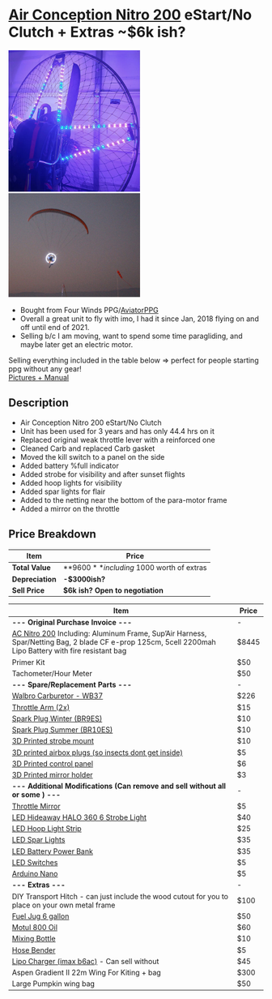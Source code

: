 # [Air Conception Nitro 200](https://www.adventuretoystore.com/nitro-200-paramotor/) eStart/No Clutch + Extras ~$6k ish?
<img src="https://github.com/deniszholob/arduino-led/blob/master/images/led-ac-demo-purple.jpg?raw=true" width="260" /> <img src="https://github.com/deniszholob/arduino-led/blob/master/images/led-ac-demo-flight.jpg?raw=true" width="260" />

* Bought from Four Winds PPG/[AviatorPPG](https://aviatorppg.com/)  
* Overall a great unit to fly with imo, I had it since Jan, 2018 flying on and off until end of 2021.  
* Selling b/c I am moving, want to spend some time paragliding, and maybe later get an electric motor.  

Selling everything included in the table below => perfect for people starting ppg without any gear!  
[Pictures + Manual](https://www.dropbox.com/sh/i352ofgp8jx769w/AAC4-VPLFqLI3eLP6_hfui8Sa?dl=0)

## Description
* Air Conception Nitro 200 eStart/No Clutch
* Unit has been used for 3 years and has only 44.4 hrs on it
* Replaced original weak throttle lever with a reinforced one
* Cleaned Carb and replaced Carb gasket
* Moved the kill switch to a panel on the side
* Added battery %full indicator
* Added strobe for visibility and after sunset flights
* Added hoop lights for visibility
* Added spar lights for flair
* Added to the netting near the bottom of the para-motor frame
* Added a mirror on the throttle

## Price Breakdown
| Item | Price  |
|------|--------|
| **Total Value** | **$9600**  including ~$1000 worth of extras |
| **Depreciation** | **-$3000ish?** |
| **Sell Price** | **$6k ish? Open to negotiation** |

| Item | Price  |
|------|--------|
| **--- Original Purchase Invoice ---** |-|
| [AC Nitro 200](https://www.adventuretoystore.com/nitro-200-paramotor/) Including: Aluminum Frame, Sup’Air Harness, Spar/Netting Bag, 2 blade CF e-prop 125cm, 5cell 2200mah Lipo Battery with fire resistant bag | $8445 |
| Primer Kit            | $50 |
| Tachometer/Hour Meter | $50 |
| **--- Spare/Replacement Parts ---** |-|
| [Walbro Carburetor - WB37](https://aviatorppg.com/catalog/paramotor-parts/air-conception-parts/walbro-carburetor-wb37-for-air-conception-engines/) | $226 |
| [Throttle Arm (2x)](https://aviatorppg.com/catalog/paramotor-parts/air-conception-parts/nitro-throttle-arm/) | $15 |
| [Spark Plug Winter (BR9ES)](https://www.amazon.com/gp/product/B01DMFHO0I) | $10 |
| [Spark Plug Summer (BR10ES)](https://www.amazon.com/gp/product/B000CSEZ74) | $10 |
| [3D Printed strobe mount](https://www.thingiverse.com/thing:3172757) | $10 |
| [3D printed airbox plugs (so insects dont get inside)](https://www.thingiverse.com/thing:2772359) | $5 |
| [3D Printed control panel](https://www.thingiverse.com/thing:2723893) | $6 |
| [3D Printed mirror holder](https://www.thingiverse.com/thing:2855715) | $3 |
| **--- Additional Modifications (Can remove and sell without all or some ) ---** |-|
| [Throttle Mirror](https://www.amazon.com/gp/product/B01CV4ANCC/) | $5 |
| [LED Hideaway HALO 360 6 Strobe Light](https://www.extremetacticaldynamics.com/products/led-hideaway-halo-360-6-strobe-light/) | $40 |
| [LED Hoop Light Strip](https://www.amazon.com/gp/product/B01FFWQCKO/) | $25 |
| [LED Spar Lights](https://www.amazon.com/gp/product/B07SFTK99V/) | $35 |
| [LED Battery Power Bank](https://www.amazon.com/dp/B00ME3ZH7C/) | $35 |
| [LED Switches](https://www.amazon.com/gp/product/B011U1NU90/) | $5 |
| [Arduino Nano](https://www.amazon.com/gp/product/B0713XK923/) | $5 |
| **--- Extras ---** |-|
| DIY Transport Hitch - can just include the wood cutout for you to place on your own metal frame | $100 |
| [Fuel Jug 6 gallon](https://www.amazon.com/dp/B084BTSMY8) | $50 |
| [Motul 800 Oil](https://www.amazon.com/gp/product/B00I5WHZA8) | $60 |
| [Mixing Bottle](https://www.amazon.com/gp/product/B0012TZ2CE) | $10 |
| [Hose Bender](https://www.amazon.com/gp/product/B07ZY86LP2/) | $5 |
| [Lipo Charger (imax b6ac)](https://www.amazon.com/dp/B07568DSCP) - Can sell without | $45 |
| Aspen Gradient II 22m Wing For Kiting + bag | $300 |
| Large Pumpkin wing bag | $50 |

